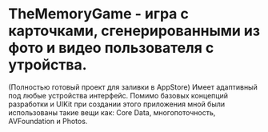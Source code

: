 # TheMemoryGame - игра с карточками, сгенерированными из фото и видео пользователя с утройства. 
(Полностью готовый проект для заливки в AppStore)
Имеет адаптивный под любые устройства интерфейс. 
Помимо базовых концепций разработки и UIKit при создании этого приложения мной были использованы такие вещи как: 
Core Data, многопоточность, AVFoundation и Photos. 

